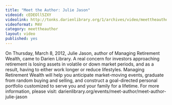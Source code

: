 ```yaml
---
title: "Meet the Author: Julie Jason"
videoid: cEDEOll5ZXY
videolink: http://tonks.darienlibrary.org/1/archives/video/meettheauthor/20120308_julie_jason.m4v
videoformat: M4V
category: meettheauthor
layout: video
published: yes
---
```


On Thursday, March 8, 2012, Julie Jason, author of Managing Retirement Wealth, came to Darien Library. A real concern for investors approaching retirement is losing assets in volatile or down market periods, and as a result, having to either work longer or reduce lifestyles. Managing Retirement Wealth will help you anticipate market-moving events, graduate from random buying and selling, and construct a goal-directed personal portfolio customized to serve you and your family for a lifetime.
For more information, please visit: darienlibrary.org/events/meet-author/meet-author-julie-jason